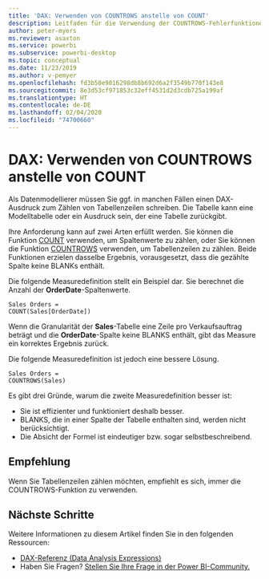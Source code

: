 ```yaml
---
title: 'DAX: Verwenden von COUNTROWS anstelle von COUNT'
description: Leitfaden für die Verwendung der COUNTROWS-Fehlerfunktionen
author: peter-myers
ms.reviewer: asaxton
ms.service: powerbi
ms.subservice: powerbi-desktop
ms.topic: conceptual
ms.date: 11/23/2019
ms.author: v-pemyer
ms.openlocfilehash: fd3b50e9016298db8b692d6a2f3549b770f143e8
ms.sourcegitcommit: 8e3d53cf971853c32eff4531d2d3cdb725a199af
ms.translationtype: HT
ms.contentlocale: de-DE
ms.lasthandoff: 02/04/2020
ms.locfileid: "74700660"
---
```

# <a name="dax-use-countrows-instead-of-count"></a>DAX: Verwenden von COUNTROWS anstelle von COUNT

Als Datenmodellierer müssen Sie ggf. in manchen Fällen einen DAX-Ausdruck zum Zählen von Tabellenzeilen schreiben. Die Tabelle kann eine Modelltabelle oder ein Ausdruck sein, der eine Tabelle zurückgibt.

Ihre Anforderung kann auf zwei Arten erfüllt werden. Sie können die Funktion [COUNT](/dax/count-function-dax) verwenden, um Spaltenwerte zu zählen, oder Sie können die Funktion [COUNTROWS](/dax/countrows-function-dax) verwenden, um Tabellenzeilen zu zählen. Beide Funktionen erzielen dasselbe Ergebnis, vorausgesetzt, dass die gezählte Spalte keine BLANKs enthält.

Die folgende Measuredefinition stellt ein Beispiel dar. Sie berechnet die Anzahl der **OrderDate**-Spaltenwerte.

```dax
Sales Orders =
COUNT(Sales[OrderDate])
```

Wenn die Granularität der **Sales**-Tabelle eine Zeile pro Verkaufsauftrag beträgt und die **OrderDate**-Spalte keine BLANKS enthält, gibt das Measure ein korrektes Ergebnis zurück.

Die folgende Measuredefinition ist jedoch eine bessere Lösung.

```dax
Sales Orders =
COUNTROWS(Sales)
```

Es gibt drei Gründe, warum die zweite Measuredefinition besser ist:

- Sie ist effizienter und funktioniert deshalb besser.
- BLANKS, die in einer Spalte der Tabelle enthalten sind, werden nicht berücksichtigt.
- Die Absicht der Formel ist eindeutiger bzw. sogar selbstbeschreibend.

## <a name="recommendation"></a>Empfehlung

Wenn Sie Tabellenzeilen zählen möchten, empfiehlt es sich, immer die COUNTROWS-Funktion zu verwenden.

## <a name="next-steps"></a>Nächste Schritte

Weitere Informationen zu diesem Artikel finden Sie in den folgenden Ressourcen:

- [DAX-Referenz (Data Analysis Expressions)](/dax/)
- Haben Sie Fragen? [Stellen Sie Ihre Frage in der Power BI-Community.](https://community.powerbi.com/)
